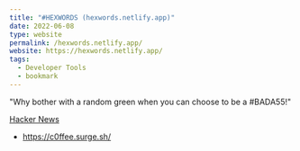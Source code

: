 ```yaml
---
title: "#HEXWORDS (hexwords.netlify.app)"
date: 2022-06-08
type: website
permalink: /hexwords.netlify.app/
website: https://hexwords.netlify.app/
tags:
  - Developer Tools
  - bookmark
---
```

"Why bother with a random green when you can choose to be a #BADA55!"

[Hacker News](https://news.ycombinator.com/item?id=31673662)

* https://c0ffee.surge.sh/
